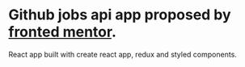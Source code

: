 # Github jobs api app proposed by [fronted mentor](https://www.frontendmentor.io/challenges/github-jobs-api-93L-NL6rP).

React app built with create react app, redux and styled components.
